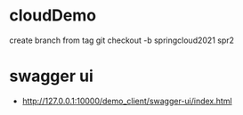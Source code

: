 # cloudDemo
create branch from tag
 git checkout -b springcloud2021 spr2

# swagger ui
- http://127.0.0.1:10000/demo_client/swagger-ui/index.html